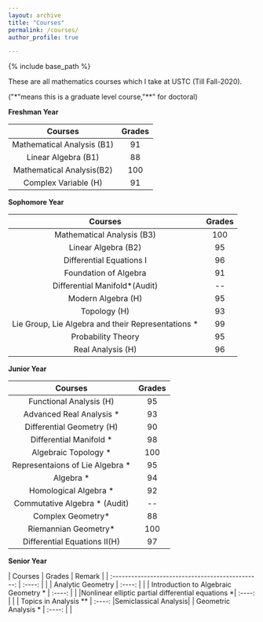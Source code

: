 ```yaml
---
layout: archive
title: "Courses"
permalink: /courses/
author_profile: true

---
```


{% include base_path %}

These are all mathematics courses which I take at USTC (Till Fall-2020).

("*"means this is a graduate level course,"**" for doctoral)

**Freshman Year**

|          Courses           | Grades |
| :------------------------: | :----: |
| Mathematical Analysis (B1) |   91   |
|   Linear Algebra (B1)      |   88   |
| Mathematical Analysis(B2)  |   100  |
|    Complex Variable (H)    |   91   |

**Sophomore Year**

|                      Courses                       | Grades |
| :------------------------------------------------: | :----: |
|             Mathematical Analysis (B3)             |   100  |
|                Linear Algebra (B2)                 |   95   |
|              Differential Equations I              |   96   |
|               Foundation of Algebra                |   91   |
|            Differential Manifold*(Audit)           |   --   |
|                   Modern Algebra (H)               |   95   |
|                     Topology (H)                   |   93   |
| Lie Group, Lie Algebra and their Representations * |   99   |
|                 Probability Theory                 |   95   |
|                   Real Analysis (H)                |   96   |

**Junior Year**

|                     Courses                  | Grades |
| :------------------------------------------: | :----: |
|              Functional Analysis (H)         |   95   |
|             Advanced Real Analysis *         |   93   |
|             Differential Geometry (H)        |   90   |
|              Differential Manifold *         |   98   |
|                Algebraic Topology *          |   100  |
|         Representaions of Lie Algebra *      |   95   |
|                   Algebra *                  |   94   |
|            Homological Algebra *             |   92   |
|         Commutative Algebra * (Audit)        |   --   |
|                  Complex Geometry*           |   88   |
|                 Riemannian Geometry*         |   100  |
|           Differential Equations II(H)       |   97   |

**Senior Year**

|                     Courses                       | Grades |        Remark        |
| :-----------------------------------------------: | :----: |                      |
|               Analytic Geometry                   | :----: |                      |
|      Introduction to Algebraic Geometry *         | :----: |                      |
|Nonlinear elliptic partial differential equations *| :----: |                      |
|                Topics in Analysis **              | :----: |Semiclassical Analysis|
|                Geometric Analysis *               | :----: |                      |

